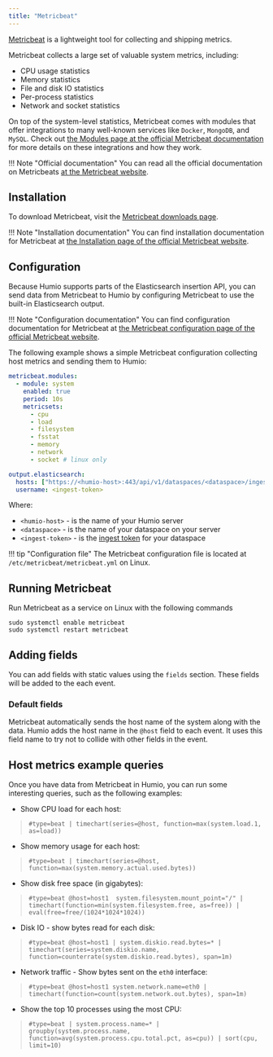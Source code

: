 ```yaml
---
title: "Metricbeat"
---
```


[Metricbeat](https://www.elastic.co/products/beats/metricbeat) is a lightweight tool for collecting and shipping metrics.

Metricbeat collects a large set of valuable system metrics, including:

* CPU usage statistics
* Memory statistics
* File and disk IO statistics
* Per-process statistics
* Network and socket statistics

On top of the system-level statistics, Metricbeat comes with modules that offer integrations to many well-known services like `Docker`, `MongoDB`, and `MySQL`.
Check out [the Modules page at the official Metricbeat documentation](https://www.elastic.co/guide/en/beats/metricbeat/current/metricbeat-modules.html) for more details on these integrations and how they work.


!!! Note "Official documentation"
    You can read all the official documentation on Metricbeats [at the Metricbeat website](https://www.elastic.co/guide/en/beats/metricbeat/current/index.html).

## Installation

To download Metricbeat, visit the [Metricbeat downloads page](https://www.elastic.co/downloads/beats/metricbeat).

!!! Note "Installation documentation"
    You can find installation documentation for Metricbeat at [the Installation page of the official Metricbeat website](https://www.elastic.co/guide/en/beats/metricbeat/current/metricbeat-installation.html).


## Configuration


Because Humio supports parts of the Elasticsearch insertion API, you can send data from Metricbeat to Humio by configuring Metricbeat to use the built-in Elasticsearch output.

!!! Note "Configuration documentation"
    You can find configuration documentation for Metricbeat at [the Metricbeat configuration page of the official Metricbeat website](https://www.elastic.co/guide/en/beats/metricbeat/current/configuring-howto-metricbeat.html).


The following example shows a simple Metricbeat configuration collecting host metrics and sending them to Humio:

``` yaml
metricbeat.modules:
  - module: system
    enabled: true
    period: 10s
    metricsets:
      - cpu
      - load
      - filesystem
      - fsstat
      - memory
      - network
      - socket # linux only

output.elasticsearch:
  hosts: ["https://<humio-host>:443/api/v1/dataspaces/<dataspace>/ingest/elasticsearch"]
  username: <ingest-token>
```

Where:

* `<humio-host>` - is the name of your Humio server
* `<dataspace>` - is the name of your dataspace on your server
* `<ingest-token>` - is the [ingest token](/ingest-tokens.md) for your dataspace

!!! tip "Configuration file"
    The Metricbeat configuration file is located at `/etc/metricbeat/metricbeat.yml` on Linux.

## Running Metricbeat
Run Metricbeat as a service on Linux with the following commands
```
sudo systemctl enable metricbeat
sudo systemctl restart metricbeat 
```

## Adding fields
You can add fields with static values using the `fields` section. These fields will be added to the each event.

### Default fields
Metricbeat automatically sends the host name of the system along with the data. Humio adds the host name in the `@host` field to each event. It uses this field name to try not to collide with other fields in the event.


## Host metrics example queries

Once you have data from Metricbeat in Humio, you can run some interesting queries, such as the following examples:

* Show CPU load for each host:
 > `#type=beat | timechart(series=@host, function=max(system.load.1, as=load))`

* Show memory usage for each host:
 > `#type=beat | timechart(series=@host, function=max(system.memory.actual.used.bytes))`

* Show disk free space (in gigabytes):
 > `#type=beat @host=host1  system.filesystem.mount_point="/" | timechart(function=min(system.filesystem.free, as=free)) | eval(free=free/(1024*1024*1024))`

* Disk IO - show bytes read for each disk:
 > `#type=beat @host=host1 | system.diskio.read.bytes=* | timechart(series=system.diskio.name, function=counterrate(system.diskio.read.bytes), span=1m)`

* Network traffic - Show bytes sent on the `eth0` interface:
 > `#type=beat @host=host1 system.network.name=eth0 | timechart(function=count(system.network.out.bytes), span=1m)`

* Show the top 10 processes using the most CPU:
 > `#type=beat | system.process.name=* | groupby(system.process.name, function=avg(system.process.cpu.total.pct, as=cpu)) | sort(cpu, limit=10)`
